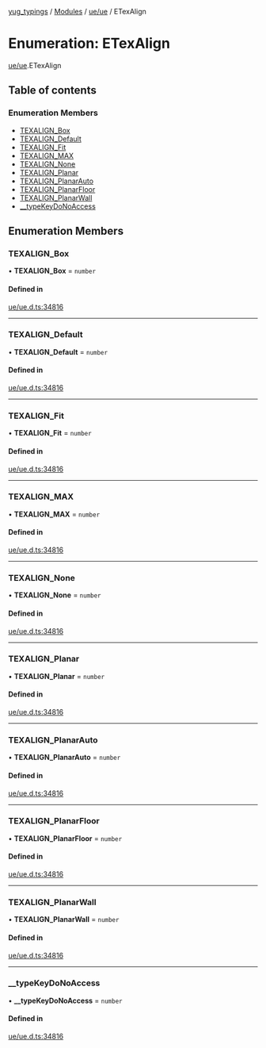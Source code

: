 [yug_typings](../README.md) / [Modules](../modules.md) / [ue/ue](../modules/ue_ue.md) / ETexAlign

# Enumeration: ETexAlign

[ue/ue](../modules/ue_ue.md).ETexAlign

## Table of contents

### Enumeration Members

- [TEXALIGN\_Box](ue_ue.ETexAlign.md#texalign_box)
- [TEXALIGN\_Default](ue_ue.ETexAlign.md#texalign_default)
- [TEXALIGN\_Fit](ue_ue.ETexAlign.md#texalign_fit)
- [TEXALIGN\_MAX](ue_ue.ETexAlign.md#texalign_max)
- [TEXALIGN\_None](ue_ue.ETexAlign.md#texalign_none)
- [TEXALIGN\_Planar](ue_ue.ETexAlign.md#texalign_planar)
- [TEXALIGN\_PlanarAuto](ue_ue.ETexAlign.md#texalign_planarauto)
- [TEXALIGN\_PlanarFloor](ue_ue.ETexAlign.md#texalign_planarfloor)
- [TEXALIGN\_PlanarWall](ue_ue.ETexAlign.md#texalign_planarwall)
- [\_\_typeKeyDoNoAccess](ue_ue.ETexAlign.md#__typekeydonoaccess)

## Enumeration Members

### TEXALIGN\_Box

• **TEXALIGN\_Box** = `number`

#### Defined in

[ue/ue.d.ts:34816](https://github.com/YugMetaverse/yug_typings/blob/25cad34/ue/ue.d.ts#L34816)

___

### TEXALIGN\_Default

• **TEXALIGN\_Default** = `number`

#### Defined in

[ue/ue.d.ts:34816](https://github.com/YugMetaverse/yug_typings/blob/25cad34/ue/ue.d.ts#L34816)

___

### TEXALIGN\_Fit

• **TEXALIGN\_Fit** = `number`

#### Defined in

[ue/ue.d.ts:34816](https://github.com/YugMetaverse/yug_typings/blob/25cad34/ue/ue.d.ts#L34816)

___

### TEXALIGN\_MAX

• **TEXALIGN\_MAX** = `number`

#### Defined in

[ue/ue.d.ts:34816](https://github.com/YugMetaverse/yug_typings/blob/25cad34/ue/ue.d.ts#L34816)

___

### TEXALIGN\_None

• **TEXALIGN\_None** = `number`

#### Defined in

[ue/ue.d.ts:34816](https://github.com/YugMetaverse/yug_typings/blob/25cad34/ue/ue.d.ts#L34816)

___

### TEXALIGN\_Planar

• **TEXALIGN\_Planar** = `number`

#### Defined in

[ue/ue.d.ts:34816](https://github.com/YugMetaverse/yug_typings/blob/25cad34/ue/ue.d.ts#L34816)

___

### TEXALIGN\_PlanarAuto

• **TEXALIGN\_PlanarAuto** = `number`

#### Defined in

[ue/ue.d.ts:34816](https://github.com/YugMetaverse/yug_typings/blob/25cad34/ue/ue.d.ts#L34816)

___

### TEXALIGN\_PlanarFloor

• **TEXALIGN\_PlanarFloor** = `number`

#### Defined in

[ue/ue.d.ts:34816](https://github.com/YugMetaverse/yug_typings/blob/25cad34/ue/ue.d.ts#L34816)

___

### TEXALIGN\_PlanarWall

• **TEXALIGN\_PlanarWall** = `number`

#### Defined in

[ue/ue.d.ts:34816](https://github.com/YugMetaverse/yug_typings/blob/25cad34/ue/ue.d.ts#L34816)

___

### \_\_typeKeyDoNoAccess

• **\_\_typeKeyDoNoAccess** = `number`

#### Defined in

[ue/ue.d.ts:34816](https://github.com/YugMetaverse/yug_typings/blob/25cad34/ue/ue.d.ts#L34816)
